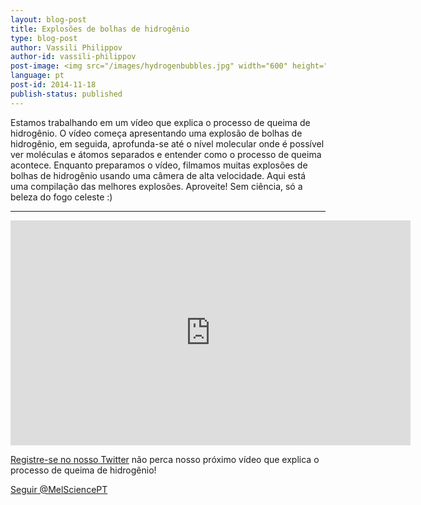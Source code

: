 ```yaml
---
layout: blog-post
title: Explosões de bolhas de hidrogênio
type: blog-post
author: Vassili Philippov
author-id: vassili-philippov
post-image: <img src="/images/hydrogenbubbles.jpg" width="600" height="325" alt="Explosões de bolhas de hidrogênio">
language: pt
post-id: 2014-11-18
publish-status: published
---
```

Estamos trabalhando em um vídeo que explica o processo de queima de hidrogênio. O vídeo começa apresentando uma explosão de bolhas de hidrogênio, em seguida, aprofunda-se até o nível molecular onde é possível ver moléculas e átomos separados e entender como o processo de queima acontece. Enquanto preparamos o vídeo, filmamos muitas explosões de bolhas de hidrogênio usando uma câmera de alta velocidade. Aqui está uma compilação das melhores explosões. Aproveite! Sem ciência, só a beleza do fogo celeste :) 
<!-- more -->

---

<iframe width="640" height="360" src="http://www.youtube.com/embed/RuXXLjpc67c?rel=0" frameborder="0" allowfullscreen></iframe>
<br/>

<a href="https://twitter.com/MelSciencePT">Registre-se no nosso Twitter</a> não perca nosso próximo vídeo que explica o processo de queima de hidrogênio!

<!-- Begin Twitter follow -->
<a href="https://twitter.com/MelSciencePT" class="twitter-follow-button" data-show-count="false" data-lang="pt" data-size="large">Seguir @MelSciencePT</a>
<script>!function(d,s,id){var js,fjs=d.getElementsByTagName(s)[0],p=/^http:/.test(d.location)?'http':'https';if(!d.getElementById(id)){js=d.createElement(s);js.id=id;js.src=p+'://platform.twitter.com/widgets.js';fjs.parentNode.insertBefore(js,fjs);}}(document, 'script', 'twitter-wjs');</script>
<!-- End Twitter follow -->
